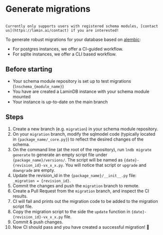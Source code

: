 # Generate migrations

```{warning}

Currently only supports users with registered schema modules, [contact us](https://lamin.ai/contact) if you are interested!
```

To generate robust migrations for your database based on [alembic](https://alembic.sqlalchemy.org/en/latest/):

- For postgres instances, we offer a CI-guided workflow.
- For sqlite instances, we offer a CLI based workflow.

## Before starting

- Your schema module repository is set up to test migrations (`lnschema_{module_name}`)
- You have are created a LaminDB instance with your schema module mounted
- Your instance is up-to-date on the main branch

## Steps

1. Create a new branch (e.g. `migration`) in your schema module repository.
2. On your `migration` branch, modify the sqlmodel code (typically located in `{package_name/_core.py}`) to reflect the desired changes of the schema.
3. On the command line (at the root of the repository), run `lndb migrate generate` to generate an empty script file under `{package_name}/versions/`. The script will be named as `{date}-{revision_id}-vx_x_x.py`. You will notice that script or `upgrade` and `downgrade` are empty.
4. Update the revision_id in the `{package_name}/__init__.py` file: `_migration = {revision_id}`.
5. Commit the changes and push the `migration` branch to remote.
6. Create a Pull Request from the `migration` branch, and inspect the CI results.
7. CI will fail and prints out the migration code to be added to the migration script file.
8. Copy the migration script to the side the `update` function in `{date}-{revision_id}-vx_x_x.py` file.
9. Commit & push changes.
10. Now CI should pass and you have created a successful migration! 🎉
